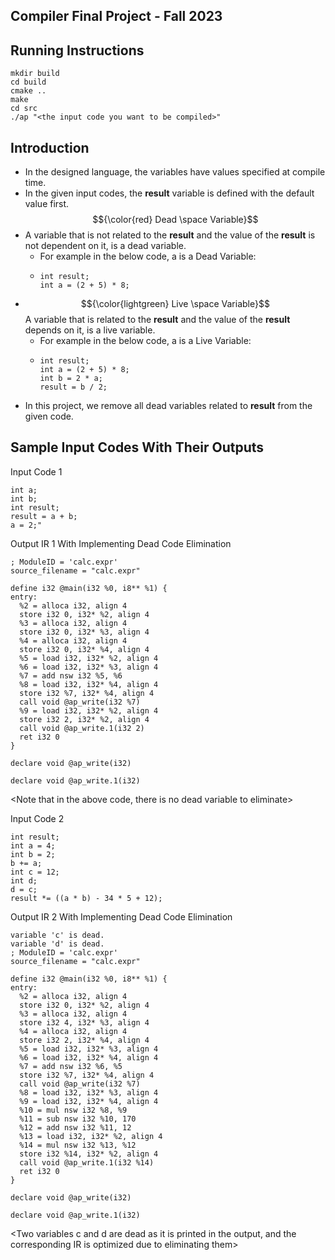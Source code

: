 ## Compiler Final Project - Fall 2023

## Running Instructions
```
mkdir build
cd build
cmake ..
make
cd src
./ap "<the input code you want to be compiled>"
```
## Introduction
- In the designed language, the variables have values specified at compile time.
- In the given input codes, the __result__ variable is defined with the default value first.
$${\color{red} Dead \space Variable}$$
- A variable that is not related to the __result__ and the value of the __result__ is not dependent on it, is a dead variable.
  - For example in the below code, a is a Dead Variable:
  - ```
    int result;
    int a = (2 + 5) * 8;
    ```
- $${\color{lightgreen} Live \space Variable}$$ A variable that is related to the __result__ and the value of the __result__ depends on it, is a live variable.
  - For example in the below code, a is a Live Variable:
  - ```
    int result;
    int a = (2 + 5) * 8;
    int b = 2 * a;
    result = b / 2;
    ```
- In this project, we remove all dead variables related to __result__ from the given code.
## Sample Input Codes With Their Outputs
Input Code 1
```
int a;
int b;
int result;
result = a + b;
a = 2;"
```
Output IR 1 With Implementing Dead Code Elimination
```
; ModuleID = 'calc.expr'
source_filename = "calc.expr"

define i32 @main(i32 %0, i8** %1) {
entry:
  %2 = alloca i32, align 4
  store i32 0, i32* %2, align 4
  %3 = alloca i32, align 4
  store i32 0, i32* %3, align 4
  %4 = alloca i32, align 4
  store i32 0, i32* %4, align 4
  %5 = load i32, i32* %2, align 4
  %6 = load i32, i32* %3, align 4
  %7 = add nsw i32 %5, %6
  %8 = load i32, i32* %4, align 4
  store i32 %7, i32* %4, align 4
  call void @ap_write(i32 %7)
  %9 = load i32, i32* %2, align 4
  store i32 2, i32* %2, align 4
  call void @ap_write.1(i32 2)
  ret i32 0
}

declare void @ap_write(i32)

declare void @ap_write.1(i32)
```
<Note that in the above code, there is no dead variable to eliminate>

Input Code 2
```
int result;
int a = 4;
int b = 2;
b += a;
int c = 12;
int d;
d = c;
result *= ((a * b) - 34 * 5 + 12);
```
Output IR 2 With Implementing Dead Code Elimination
```
variable 'c' is dead.
variable 'd' is dead.
; ModuleID = 'calc.expr'
source_filename = "calc.expr"

define i32 @main(i32 %0, i8** %1) {
entry:
  %2 = alloca i32, align 4
  store i32 0, i32* %2, align 4
  %3 = alloca i32, align 4
  store i32 4, i32* %3, align 4
  %4 = alloca i32, align 4
  store i32 2, i32* %4, align 4
  %5 = load i32, i32* %3, align 4
  %6 = load i32, i32* %4, align 4
  %7 = add nsw i32 %6, %5
  store i32 %7, i32* %4, align 4
  call void @ap_write(i32 %7)
  %8 = load i32, i32* %3, align 4
  %9 = load i32, i32* %4, align 4
  %10 = mul nsw i32 %8, %9
  %11 = sub nsw i32 %10, 170
  %12 = add nsw i32 %11, 12
  %13 = load i32, i32* %2, align 4
  %14 = mul nsw i32 %13, %12
  store i32 %14, i32* %2, align 4
  call void @ap_write.1(i32 %14)
  ret i32 0
}

declare void @ap_write(i32)

declare void @ap_write.1(i32)
```
<Two variables c and d are dead as it is printed in the output, and the corresponding IR is optimized due to eliminating them>
